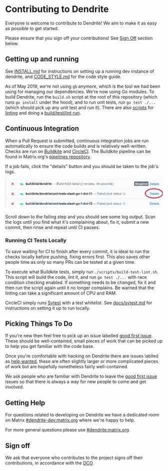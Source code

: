 # Contributing to Dendrite

Everyone is welcome to contribute to Dendrite! We aim to make it as easy as
possible to get started.

Please ensure that you sign off your contributions! See [Sign Off](#sign-off)
section below.

## Getting up and running

See [INSTALL.md](INSTALL.md) for instructions on setting up a running dev
instance of dendrite, and [CODE_STYLE.md](CODE_STYLE.md) for the code style
guide.

As of May 2019, we're not using `gb` anymore, which is the tool we had been
using for managing our dependencies. We're now using Go modules. To build
Dendrite, run the `build.sh` script at the root of this repository (which runs
`go install` under the hood), and to run unit tests, run `go test ./...` (which
should pick up any unit test and run it). There are also [scripts](scripts) for
[linting](scripts/find-lint.sh) and doing a [build/test/lint
run](scripts/build-test-lint.sh).

## Continuous Integration

When a Pull Request is submitted, continuous integration jobs are run
automatically to ensure the code builds and is relatively well-written. Checks
are run on [Buildkite](https://buildkite.com/matrix-dot-org/dendrite/) and
[CircleCI](https://circleci.com/gh/matrix-org/dendrite/). The Buildkite
pipeline can be found in Matrix.org's [pipelines
repository](https://github.com/matrix-org/pipelines).

If a job fails, click the "details" button and you should be taken to the job's
logs.

![Click the details button on the failing build step](docs/images/details-button-location.jpg)

Scroll down to the failing step and you should see some log output. Scan
the logs until you find what it's complaining about, fix it, submit a new
commit, then rinse and repeat until CI passes.

### Running CI Tests Locally

To save waiting for CI to finish after every commit, it is ideal to run the
checks locally before pushing, fixing errors first. This also saves other
people time as only so many PRs can be tested at a given time.

To execute what Buildkite tests, simply run `./scripts/build-test-lint.sh`.
This script will build the code, lint it, and run `go test ./...` with race
condition checking enabled. If something needs to be changed, fix it and then
run the script again until it no longer complains. Be warned that the linting
can take a significant amount of CPU and RAM.

CircleCI simply runs [Sytest](https://github.com/matrix-org/sytest) with a test
whitelist. See
[docs/sytest.md](https://github.com/matrix-org/dendrite/blob/master/docs/sytest.md#using-a-sytest-docker-image)
for instructions on setting it up to run locally.


## Picking Things To Do

If you're new then feel free to pick up an issue labelled [good first issue](https://github.com/matrix-org/dendrite/labels/good%20first%20issue).
These should be well-contained, small pieces of work that can be picked up to
help you get familiar with the code base.

Once you're comfortable with hacking on Dendrite there are issues lablled as
[help wanted](https://github.com/matrix-org/dendrite/labels/help%20wanted), these
are often slightly larger or more complicated pieces of work but are hopefully
nonetheless fairly well-contained.

We ask people who are familiar with Dendrite to leave the [good first issue](https://github.com/matrix-org/dendrite/labels/good%20first%20issue)
issues so that there is always a way for new people to come and get involved.

## Getting Help

For questions related to developing on Dendrite we have a dedicated room on
Matrix [#dendrite-dev:matrix.org](https://matrix.to/#/#dendrite-dev:matrix.org)
where we're happy to help.

For more general questions please use [#dendrite:matrix.org](https://matrix.to/#/#dendrite:matrix.org).

## Sign off

We ask that everyone who contributes to the project signs off their
contributions, in accordance with the [DCO](https://github.com/matrix-org/matrix-doc/blob/master/CONTRIBUTING.rst#sign-off).
